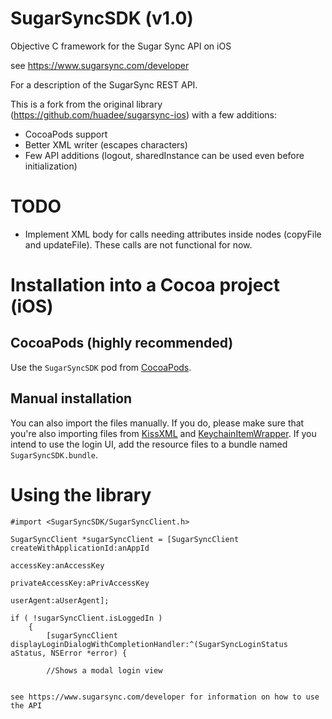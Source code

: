 SugarSyncSDK (v1.0)
============

Objective C framework for the Sugar Sync API on iOS

see https://www.sugarsync.com/developer

For a description of the SugarSync REST API.

This is a fork from the original library (https://github.com/huadee/sugarsync-ios) with a few additions:

* CocoaPods support
* Better XML writer (escapes characters)
* Few API additions (logout, sharedInstance can be used even before initialization)

TODO
====

* Implement XML body for calls needing attributes inside nodes (copyFile and updateFile). These calls are not functional for now.

Installation into a Cocoa project (iOS)
=======================================

CocoaPods (highly recommended)
-----------------------

Use the ``SugarSyncSDK`` pod from [CocoaPods](http://cocoapods.org).

Manual installation
-------------------

You can also import the files manually. If you do, please make sure that you're also importing files from [KissXML](https://github.com/robbiehanson/KissXML) and [KeychainItemWrapper](https://gist.github.com/Zyphrax/3376201). If you intend to use the login UI, add the resource files to a bundle named `SugarSyncSDK.bundle`.

Using the library
========================================
```objc
#import <SugarSyncSDK/SugarSyncClient.h>

SugarSyncClient *sugarSyncClient = [SugarSyncClient createWithApplicationId:anAppId
                                                                  accessKey:anAccessKey
                                                           privateAccessKey:aPrivAccessKey
                                                                  userAgent:aUserAgent];
                                                                  
if ( !sugarSyncClient.isLoggedIn )
    {
        [sugarSyncClient displayLoginDialogWithCompletionHandler:^(SugarSyncLoginStatus aStatus, NSError *error) {
        
        //Shows a modal login view
        

see https://www.sugarsync.com/developer for information on how to use the API

```
           